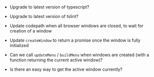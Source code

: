 - Upgrade to latest version of typescript?
- Upgrade to latest version of tslint?

- Update codepath when all browser windows are closed, to wait for creation of a window

- Update `createWindow` to return a promise once the window is fully initialized

- Can we call `updateMenu` / `buildMenu` when windows are created (with a function returning the current active window)?
- Is there an easy way to get the active window currently?
